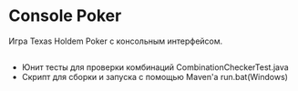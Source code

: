 # Console Poker

Игра Texas Holdem Poker с консольным интерфейсом.

##
* Юнит тесты для проверки комбинаций CombinationCheckerTest.java
* Скрипт для сборки и запуска с помощью Maven'a run.bat(Windows)
